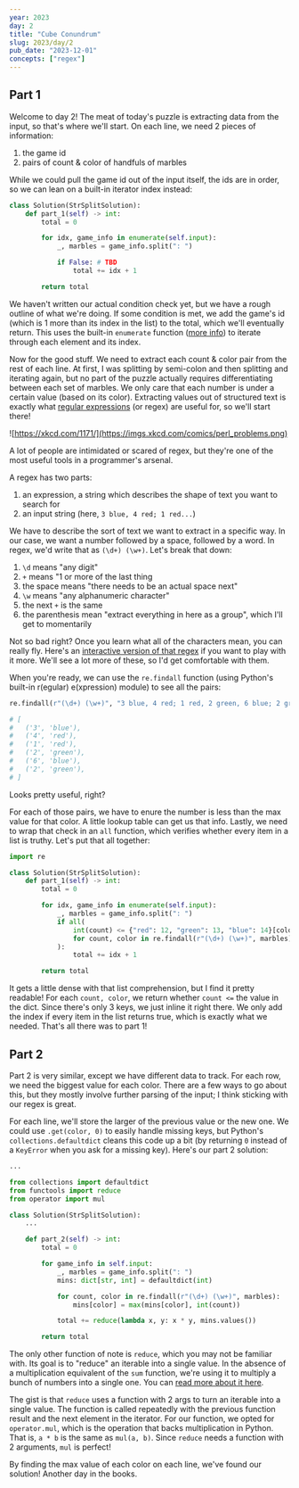 ```yaml
---
year: 2023
day: 2
title: "Cube Conundrum"
slug: 2023/day/2
pub_date: "2023-12-01"
concepts: ["regex"]
---
```


## Part 1

Welcome to day 2! The meat of today's puzzle is extracting data from the input, so that's where we'll start. On each line, we need 2 pieces of information:

1. the game id
2. pairs of count & color of handfuls of marbles

While we could pull the game id out of the input itself, the ids are in order, so we can lean on a built-in iterator index instead:

```py
class Solution(StrSplitSolution):
    def part_1(self) -> int:
        total = 0

        for idx, game_info in enumerate(self.input):
            _, marbles = game_info.split(": ")

            if False: # TBD
                total += idx + 1

        return total
```

We haven't written our actual condition check yet, but we have a rough outline of what we're doing. If some condition is met, we add the game's id (which is 1 more than its index in the list) to the total, which we'll eventually return. This uses the built-in `enumerate` function ([more info](https://realpython.com/python-enumerate/)) to iterate through each element and its index.

Now for the good stuff. We need to extract each count & color pair from the rest of each line. At first, I was splitting by semi-colon and then splitting and iterating again, but no part of the puzzle actually requires differentiating between each set of marbles. We only care that each number is under a certain value (based on its color). Extracting values out of structured text is exactly what [regular expressions](https://realpython.com/regex-python/) (or regex) are useful for, so we'll start there!

![https://xkcd.com/1171/](https://imgs.xkcd.com/comics/perl_problems.png)

A lot of people are intimidated or scared of regex, but they're one of the most useful tools in a programmer's arsenal.

A regex has two parts:

1. an expression, a string which describes the shape of text you want to search for
2. an input string (here, `3 blue, 4 red; 1 red...`)

We have to describe the sort of text we want to extract in a specific way. In our case, we want a number followed by a space, followed by a word. In regex, we'd write that as `(\d+) (\w+)`. Let's break that down:

1. `\d` means "any digit"
2. `+` means "1 or more of the last thing
3. the space means "there needs to be an actual space next"
4. `\w` means "any alphanumeric character"
5. the next `+` is the same
6. the parenthesis mean "extract everything in here as a group", which I'll get to momentarily

Not so bad right? Once you learn what all of the characters mean, you can really fly. Here's an [interactive version of that regex](https://regex101.com/r/ujv6r7/1) if you want to play with it more. We'll see a lot more of these, so I'd get comfortable with them.

When you're ready, we can use the `re.findall` function (using Python's built-in r(egular) e(xpression) module) to see all the pairs:

```py
re.findall(r"(\d+) (\w+)", "3 blue, 4 red; 1 red, 2 green, 6 blue; 2 green")

# [
#   ('3', 'blue'),
#   ('4', 'red'),
#   ('1', 'red'),
#   ('2', 'green'),
#   ('6', 'blue'),
#   ('2', 'green'),
# ]
```

Looks pretty useful, right?

For each of those pairs, we have to enure the number is less than the max value for that color. A little lookup table can get us that info. Lastly, we need to wrap that check in an `all` function, which verifies whether every item in a list is truthy. Let's put that all together:

```py ins={1, 9-12}
import re

class Solution(StrSplitSolution):
    def part_1(self) -> int:
        total = 0

        for idx, game_info in enumerate(self.input):
            _, marbles = game_info.split(": ")
            if all(
                int(count) <= {"red": 12, "green": 13, "blue": 14}[color]
                for count, color in re.findall(r"(\d+) (\w+)", marbles)
            ):
                total += idx + 1

        return total
```

It gets a little dense with that list comprehension, but I find it pretty readable! For each `count, color`, we return whether `count <=` the value in the dict. Since there's only 3 keys, we just inline it right there. We only add the index if every item in the list returns true, which is exactly what we needed. That's all there was to part 1!

## Part 2

Part 2 is very similar, except we have different data to track. For each row, we need the biggest value for each color. There are a few ways to go about this, but they mostly involve further parsing of the input; I think sticking with our regex is great.

For each line, we'll store the larger of the previous value or the new one. We could use `.get(color, 0)` to easily handle missing keys, but Python's `collections.defaultdict` cleans this code up a bit (by returning `0` instead of a `KeyError` when you ask for a missing key). Here's our part 2 solution:

```py {3-5, 15,18,20}
...

from collections import defaultdict
from functools import reduce
from operator import mul

class Solution(StrSplitSolution):
    ...

    def part_2(self) -> int:
        total = 0

        for game_info in self.input:
            _, marbles = game_info.split(": ")
            mins: dict[str, int] = defaultdict(int)

            for count, color in re.findall(r"(\d+) (\w+)", marbles):
                mins[color] = max(mins[color], int(count))

            total += reduce(lambda x, y: x * y, mins.values())

        return total
```

The only other function of note is `reduce`, which you may not be familiar with. Its goal is to "reduce" an iterable into a single value. In the absence of a multiplication equivalent of the `sum` function, we're using it to multiply a bunch of numbers into a single one. You can [read more about it here](https://realpython.com/python-reduce-function/).

The gist is that `reduce` uses a function with 2 args to turn an iterable into a single value. The function is called repeatedly with the previous function result and the next element in the iterator. For our function, we opted for `operator.mul`, which is the operation that backs multiplication in Python. That is, `a * b` is the same as `mul(a, b)`. Since `reduce` needs a function with 2 arguments, `mul` is perfect!

By finding the max value of each color on each line, we've found our solution! Another day in the books.
